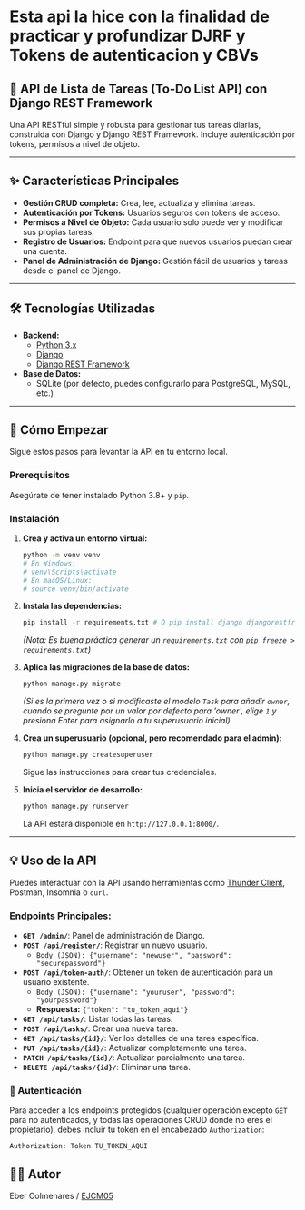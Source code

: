 # Esta api la hice con la finalidad de practicar y profundizar DJRF y Tokens de autenticacion y CBVs

## 🚀 API de Lista de Tareas (To-Do List API) con Django REST Framework

Una API RESTful simple y robusta para gestionar tus tareas diarias, construida con Django y Django REST Framework. Incluye autenticación por tokens, permisos a nivel de objeto.

---

## ✨ Características Principales

* **Gestión CRUD completa:** Crea, lee, actualiza y elimina tareas.
* **Autenticación por Tokens:** Usuarios seguros con tokens de acceso.
* **Permisos a Nivel de Objeto:** Cada usuario solo puede ver y modificar sus propias tareas.
* **Registro de Usuarios:** Endpoint para que nuevos usuarios puedan crear una cuenta.
* **Panel de Administración de Django:** Gestión fácil de usuarios y tareas desde el panel de Django.

---

## 🛠️ Tecnologías Utilizadas

* **Backend:**
    * [Python 3.x](https://www.python.org/)
    * [Django](https://www.djangoproject.com/)
    * [Django REST Framework](https://www.django-rest-framework.org/)
* **Base de Datos:**
    * SQLite (por defecto, puedes configurarlo para PostgreSQL, MySQL, etc.)

---

## 🚀 Cómo Empezar

Sigue estos pasos para levantar la API en tu entorno local.

### Prerequisitos

Asegúrate de tener instalado Python 3.8+ y `pip`.

### Instalación

1.  **Crea y activa un entorno virtual:**
    ```bash
    python -m venv venv
    # En Windows:
    # venv\Scripts\activate
    # En macOS/Linux:
    # source venv/bin/activate
    ```

2.  **Instala las dependencias:**
    ```bash
    pip install -r requirements.txt # O pip install django djangorestframework django-filter
    ```
    *(Nota: Es buena práctica generar un `requirements.txt` con `pip freeze > requirements.txt`)*

3.  **Aplica las migraciones de la base de datos:**
    ```bash
    python manage.py migrate
    ```
    *(Si es la primera vez o si modificaste el modelo `Task` para añadir `owner`, cuando se pregunte por un valor por defecto para 'owner', elige `1` y presiona Enter para asignarlo a tu superusuario inicial).*

4.  **Crea un superusuario (opcional, pero recomendado para el admin):**
    ```bash
    python manage.py createsuperuser
    ```
    Sigue las instrucciones para crear tus credenciales.

5.  **Inicia el servidor de desarrollo:**
    ```bash
    python manage.py runserver
    ```
    La API estará disponible en `http://127.0.0.1:8000/`.

---

## 💡 Uso de la API

Puedes interactuar con la API usando herramientas como [Thunder Client](https://marketplace.visualstudio.com/items?itemName=rangav.vscode-thunder-client), Postman, Insomnia o `curl`.

### Endpoints Principales:

* **`GET /admin/`**: Panel de administración de Django.
* **`POST /api/register/`**: Registrar un nuevo usuario.
    * `Body (JSON): {"username": "newuser", "password": "securepassword"}`
* **`POST /api/token-auth/`**: Obtener un token de autenticación para un usuario existente.
    * `Body (JSON): {"username": "youruser", "password": "yourpassword"}`
    * **Respuesta:** `{"token": "tu_token_aqui"}`
* **`GET /api/tasks/`**: Listar todas las tareas.
* **`POST /api/tasks/`**: Crear una nueva tarea.
* **`GET /api/tasks/{id}/`**: Ver los detalles de una tarea específica.
* **`PUT /api/tasks/{id}/`**: Actualizar completamente una tarea.
* **`PATCH /api/tasks/{id}/`**: Actualizar parcialmente una tarea.
* **`DELETE /api/tasks/{id}/`**: Eliminar una tarea.

### 🔐 Autenticación

Para acceder a los endpoints protegidos (cualquier operación excepto `GET` para no autenticados, y todas las operaciones CRUD donde no eres el propietario), debes incluir tu token en el encabezado `Authorization`:

`Authorization: Token TU_TOKEN_AQUI`

## 👨‍💻 Autor

Eber Colmenares / [EJCM05](https://github.com/EJCM05)
